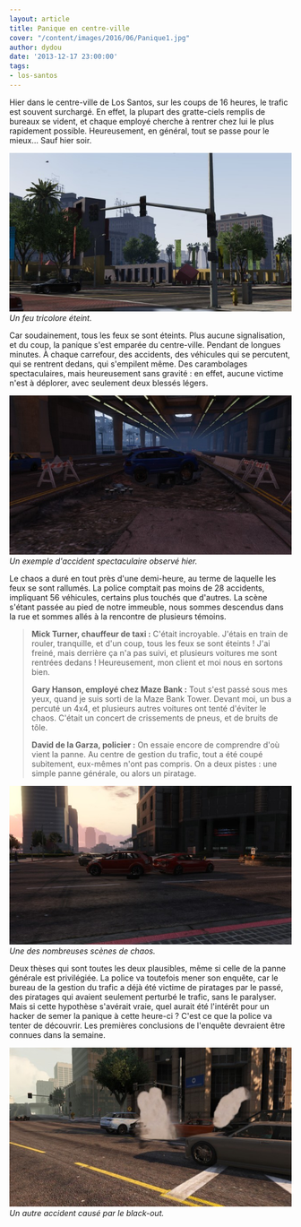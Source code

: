 ```yaml
---
layout: article
title: Panique en centre-ville
cover: "/content/images/2016/06/Panique1.jpg"
author: dydou
date: '2013-12-17 23:00:00'
tags:
- los-santos
---
```


Hier dans le centre-ville de Los Santos, sur les coups de 16 heures, le trafic est souvent surchargé. En effet, la plupart des gratte-ciels remplis de bureaux se vident, et chaque employé cherche à rentrer chez lui le plus rapidement possible. Heureusement, en général, tout se passe pour le mieux... Sauf hier soir.

![Un feu tricolore éteint.](/content/images/2016/06/Panique.jpg)
_Un feu tricolore éteint._

Car soudainement, tous les feux se sont éteints. Plus aucune signalisation, et du coup, la panique s'est emparée du centre-ville. Pendant de longues minutes. À chaque carrefour, des accidents, des véhicules qui se percutent, qui se rentrent dedans, qui s'empilent même. Des carambolages spectaculaires, mais heureusement sans gravité : en effet, aucune victime n'est à déplorer, avec seulement deux blessés légers.

![Un exemple d'accident spectaculaire observé hier.](/content/images/2016/06/Panique2.jpg)
_Un exemple d'accident spectaculaire observé hier._

Le chaos a duré en tout près d'une demi-heure, au terme de laquelle les feux se sont rallumés. La police comptait pas moins de 28 accidents, impliquant 56 véhicules, certains plus touchés que d'autres. La scène s'étant passée au pied de notre immeuble, nous sommes descendus dans la rue et sommes allés à la rencontre de plusieurs témoins.

> **Mick Turner, chauffeur de taxi :** C'était incroyable. J'étais en train de rouler, tranquille, et d'un coup, tous les feux se sont éteints ! J'ai freiné, mais derrière ça n'a pas suivi, et plusieurs voitures me sont rentrées dedans ! Heureusement, mon client et moi nous en sortons bien.
> 
> **Gary Hanson, employé chez Maze Bank :** Tout s'est passé sous mes yeux, quand je suis sorti de la Maze Bank Tower. Devant moi, un bus a percuté un 4x4, et plusieurs autres voitures ont tenté d'éviter le chaos. C'était un concert de crissements de pneus, et de bruits de tôle.
> 
> **David de la Garza, policier :** On essaie encore de comprendre d'où vient la panne. Au centre de gestion du trafic, tout a été coupé subitement, eux-mêmes n'ont pas compris. On a deux pistes : une simple panne générale, ou alors un piratage.

![Une des nombreuses scènes de chaos.](/content/images/2016/06/Panique3.jpg)
_Une des nombreuses scènes de chaos._

Deux thèses qui sont toutes les deux plausibles, même si celle de la panne générale est privilégiée. La police va toutefois mener son enquête, car le bureau de la gestion du trafic a déjà été victime de piratages par le passé, des piratages qui avaient seulement perturbé le trafic, sans le paralyser. Mais si cette hypothèse s'avérait vraie, quel aurait été l'intérêt pour un hacker de semer la panique à cette heure-ci ? C'est ce que la police va tenter de découvrir. Les premières conclusions de l'enquête devraient être connues dans la semaine.

![Un autre accident causé par le black-out.](/content/images/2016/06/Panique4.jpg)
_Un autre accident causé par le black-out._
